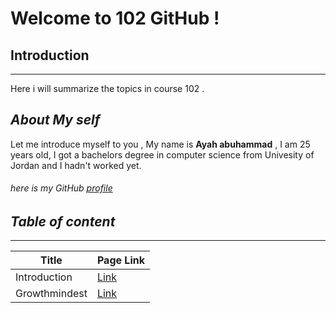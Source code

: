 # Welcome to 102 GitHub !
## Introduction
-----------

Here i will summarize the topics in course 102 .



## _About My self_
Let me introduce myself to you , My name is **Ayah abuhammad** , I am 25 years old, I got a bachelors degree in computer science from Univesity of Jordan and I hadn't worked yet.


###### here is my GitHub [profile](https://github.com/ayahabuhammad/) ######





## _Table of content_ ##
---------

 Title  | Page Link
 ----   | ----
 Introduction  |  [Link](https://ayahabuhammad.github.io/reading/)
Growthmindest|  [Link](https://ayahabuhammad.github.io/reading/Growthmindest//)


